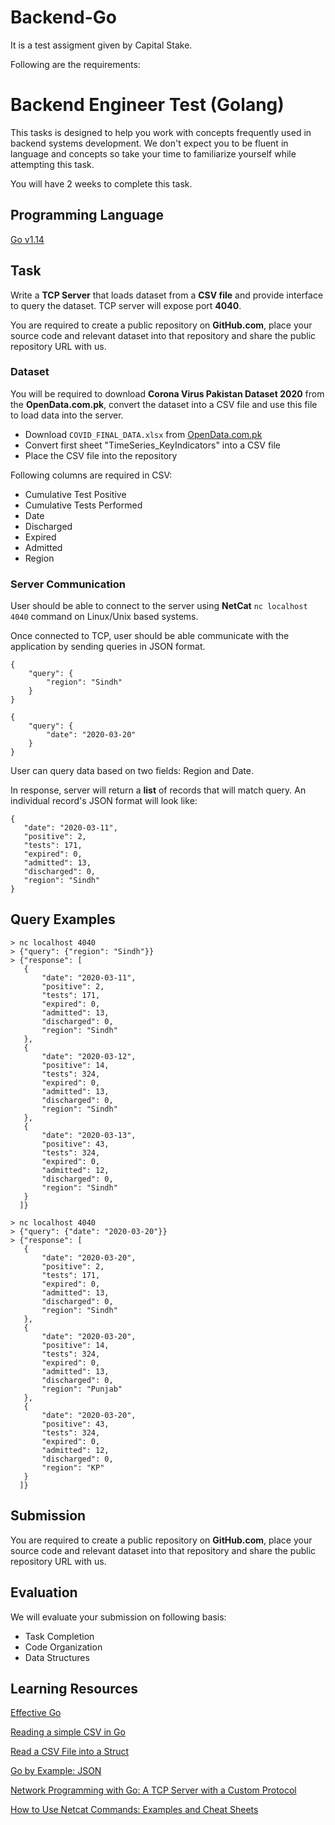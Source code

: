 # Backend-Go
It is a test assigment given by Capital Stake.

Following are the requirements:

# Backend Engineer Test (Golang)

This tasks is designed to help you work with concepts frequently used in backend systems development. We don't expect you to be fluent in language and concepts so take your time to familiarize yourself while attempting this task.

You will have 2 weeks to complete this task.

## Programming Language

[Go v1.14](https://golang.org/)


## Task

Write a **TCP Server** that loads dataset from a **CSV file** and provide interface to query the dataset. TCP server will expose port **4040**.

You are required to create a public repository on **GitHub.com**, place your source code and relevant dataset into that repository and share the public repository URL with us.

### Dataset

You will be required to download **Corona Virus Pakistan Dataset 2020** from the **OpenData.com.pk**, convert the dataset into a CSV file and use this file to load data into the server.

- Download `COVID_FINAL_DATA.xlsx` from [OpenData.com.pk](https://opendata.com.pk/dataset/corona-virus-pakistan-dataset-2020)
- Convert first sheet "TimeSeries_KeyIndicators" into a CSV file
- Place the CSV file into the repository

Following columns are required in CSV:

- Cumulative Test Positive
- Cumulative Tests Performed
- Date
- Discharged
- Expired
- Admitted
- Region

### Server Communication

User should be able to connect to the server using **NetCat** `nc localhost 4040` command on Linux/Unix based systems.

Once connected to TCP, user should be able communicate with the application by sending queries in JSON format.

```
{
	"query": {
		"region": "Sindh"
	}
}
```

```
{
	"query": {
		"date": "2020-03-20"
	}
}
```

User can query data based on two fields: Region and Date.

In response, server will return a **list** of records that will match query. An individual record's JSON format will look like:

```
{ 
   "date": "2020-03-11", 
   "positive": 2, 
   "tests": 171, 
   "expired": 0, 
   "admitted": 13, 
   "discharged": 0, 
   "region": "Sindh" 
}
```


## Query Examples

```
> nc localhost 4040
> {"query": {"region": "Sindh"}}
> {"response": [
   { 
	   "date": "2020-03-11", 
	   "positive": 2, 
	   "tests": 171, 
	   "expired": 0, 
	   "admitted": 13, 
	   "discharged": 0, 
	   "region": "Sindh" 
   },
   { 
	   "date": "2020-03-12",
	   "positive": 14,
	   "tests": 324, 
	   "expired": 0, 
	   "admitted": 13, 
	   "discharged": 0, 
	   "region": "Sindh" 
   },
   { 
	   "date": "2020-03-13", 
	   "positive": 43, 
	   "tests": 324, 
	   "expired": 0, 
	   "admitted": 12, 
	   "discharged": 0, 
	   "region": "Sindh" 
   }
  ]}
```

```
> nc localhost 4040
> {"query": {"date": "2020-03-20"}}
> {"response": [
   { 
	   "date": "2020-03-20", 
	   "positive": 2, 
	   "tests": 171, 
	   "expired": 0, 
	   "admitted": 13, 
	   "discharged": 0, 
	   "region": "Sindh" 
   },
   { 
	   "date": "2020-03-20",
	   "positive": 14,
	   "tests": 324, 
	   "expired": 0, 
	   "admitted": 13, 
	   "discharged": 0, 
	   "region": "Punjab" 
   },
   { 
	   "date": "2020-03-20", 
	   "positive": 43, 
	   "tests": 324, 
	   "expired": 0, 
	   "admitted": 12, 
	   "discharged": 0, 
	   "region": "KP" 
   }
  ]}
```


## Submission

You are required to create a public repository on **GitHub.com**, place your source code and relevant dataset into that repository and share the public repository URL with us.

## Evaluation

We will evaluate your submission on following basis:

- Task Completion
- Code Organization 
- Data Structures

## Learning Resources

[Effective Go](https://golang.org/doc/effective_go.html)

[Reading a simple CSV in Go](https://medium.com/@ankurraina/reading-a-simple-csv-in-go-36d7a269cecd)

[Read a CSV File into a Struct](https://golangcode.com/how-to-read-a-csv-file-into-a-struct/)

[Go by Example: JSON](https://gobyexample.com/json)

[Network Programming with Go: A TCP Server with a Custom Protocol](https://www.youtube.com/watch?v=yW1ltZidh7g)

[How to Use Netcat Commands: Examples and Cheat Sheets](https://www.varonis.com/blog/netcat-commands/)


